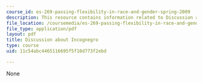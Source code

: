 ```yaml
---
course_id: es-269-passing-flexibility-in-race-and-gender-spring-2009
description: This resource contains information related to Discussion about Incognegro.
file_location: /coursemedia/es-269-passing-flexibility-in-race-and-gender-spring-2009/11c54abc4465116695f5f10d773f2ebd_MITES_269S09_lec4_Class4.pdf
file_type: application/pdf
layout: pdf
title: Discussion about Incognegro
type: course
uid: 11c54abc4465116695f5f10d773f2ebd

---
```

None
